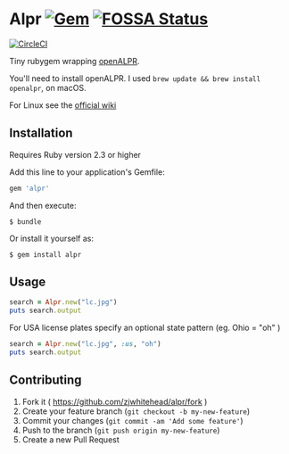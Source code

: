 # Alpr [![Gem](https://img.shields.io/gem/v/alpr.svg?style=plastic)](https://rubygems.org/gems/alpr) [![FOSSA Status](https://app.fossa.io/api/projects/git%2Bgithub.com%2Fzjwhitehead%2Falpr.svg?type=shield)](https://app.fossa.io/projects/git%2Bgithub.com%2Fzjwhitehead%2Falpr?ref=badge_shield)
[![CircleCI](https://circleci.com/gh/zjwhitehead/alpr/tree/master.svg?style=svg)](https://circleci.com/gh/zjwhitehead/alpr/tree/master)

Tiny rubygem wrapping [openALPR](https://github.com/openalpr/openalpr).

You'll need to install openALPR. I used `brew update && brew install openalpr`, on macOS. 

For Linux see the [official wiki](https://github.com/openalpr/openalpr/wiki/Compilation-instructions-(Ubuntu-Linux))

## Installation

Requires Ruby version 2.3 or higher

Add this line to your application's Gemfile:

```ruby
gem 'alpr'
```

And then execute:

    $ bundle

Or install it yourself as:

    $ gem install alpr

## Usage

```ruby
search = Alpr.new("lc.jpg")
puts search.output
```

For USA license plates
specify an optional state pattern (eg. Ohio = "oh" )
```ruby
search = Alpr.new("lc.jpg", :us, "oh")
puts search.output
```


## Contributing

1. Fork it ( https://github.com/zjwhitehead/alpr/fork )
2. Create your feature branch (`git checkout -b my-new-feature`)
3. Commit your changes (`git commit -am 'Add some feature'`)
4. Push to the branch (`git push origin my-new-feature`)
5. Create a new Pull Request
